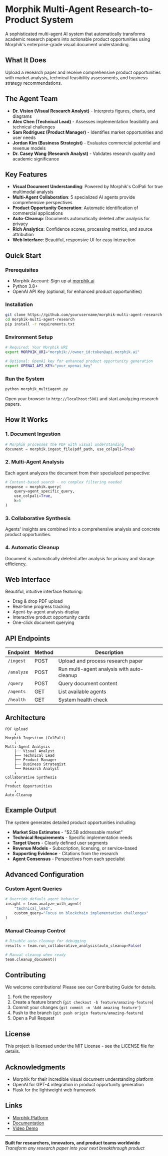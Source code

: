 # Morphik Multi-Agent Research-to-Product System

A sophisticated multi-agent AI system that automatically transforms academic research papers into actionable product opportunities using Morphik's enterprise-grade visual document understanding.

## What It Does

Upload a research paper and receive comprehensive product opportunities with market analysis, technical feasibility assessments, and business strategy recommendations.

## The Agent Team

- **Dr. Vision (Visual Research Analyst)** - Interprets figures, charts, and diagrams
- **Alex Chen (Technical Lead)** - Assesses implementation feasibility and technical challenges  
- **Sam Rodriguez (Product Manager)** - Identifies market opportunities and user needs
- **Jordan Kim (Business Strategist)** - Evaluates commercial potential and revenue models
- **Dr. Casey Wang (Research Analyst)** - Validates research quality and academic significance

## Key Features

- **Visual Document Understanding**: Powered by Morphik's ColPali for true multimodal analysis
- **Multi-Agent Collaboration**: 5 specialized AI agents provide comprehensive perspectives
- **Product Opportunity Generation**: Automatic identification of commercial applications
- **Auto-Cleanup**: Documents automatically deleted after analysis for privacy
- **Rich Analytics**: Confidence scores, processing metrics, and source attribution
- **Web Interface**: Beautiful, responsive UI for easy interaction

## Quick Start

### Prerequisites

- Morphik Account: Sign up at [morphik.ai](https://morphik.ai)
- Python 3.8+
- OpenAI API Key (optional, for enhanced product opportunities)

### Installation

```bash
git clone https://github.com/yourusername/morphik-multi-agent-research
cd morphik-multi-agent-research
pip install -r requirements.txt
```

### Environment Setup

```bash
# Required: Your Morphik URI
export MORPHIK_URI="morphik://owner_id:token@api.morphik.ai"

# Optional: OpenAI key for enhanced product opportunity generation
export OPENAI_API_KEY="your_openai_key"
```

### Run the System

```bash
python morphik_multiagent.py
```

Open your browser to `http://localhost:5001` and start analyzing research papers.

## How It Works

### 1. Document Ingestion

```python
# Morphik processes the PDF with visual understanding
document = morphik.ingest_file(pdf_path, use_colpali=True)
```

### 2. Multi-Agent Analysis

Each agent analyzes the document from their specialized perspective:

```python
# Content-based search - no complex filtering needed
response = morphik.query(
    query=agent_specific_query,
    use_colpali=True,
    k=5
)
```

### 3. Collaborative Synthesis

Agents' insights are combined into a comprehensive analysis and concrete product opportunities.

### 4. Automatic Cleanup

Document is automatically deleted after analysis for privacy and storage efficiency.

## Web Interface

Beautiful, intuitive interface featuring:

- Drag & drop PDF upload
- Real-time progress tracking
- Agent-by-agent analysis display
- Interactive product opportunity cards
- One-click document querying

## API Endpoints

| Endpoint | Method | Description |
|----------|--------|-------------|
| `/ingest` | POST | Upload and process research paper |
| `/analyze` | POST | Run multi-agent analysis with auto-cleanup |
| `/query` | POST | Query document content |
| `/agents` | GET | List available agents |
| `/health` | GET | System health check |

## Architecture

```
PDF Upload
    ↓
Morphik Ingestion (ColPali)
    ↓
Multi-Agent Analysis
    ├── Visual Analyst
    ├── Technical Lead
    ├── Product Manager
    ├── Business Strategist
    └── Research Analyst
    ↓
Collaborative Synthesis
    ↓
Product Opportunities
    ↓
Auto-Cleanup
```

## Example Output

The system generates detailed product opportunities including:

- **Market Size Estimates** - "$2.5B addressable market"
- **Technical Requirements** - Specific implementation needs
- **Target Users** - Clearly defined user segments
- **Revenue Models** - Subscription, licensing, or service-based
- **Supporting Evidence** - Citations from the research
- **Agent Consensus** - Perspectives from each specialist

## Advanced Configuration

### Custom Agent Queries

```python
# Override default agent behavior
insight = team.analyze_with_agent(
    "technical_lead", 
    custom_query="Focus on blockchain implementation challenges"
)
```

### Manual Cleanup Control

```python
# Disable auto-cleanup for debugging
results = team.run_collaborative_analysis(auto_cleanup=False)

# Manual cleanup when ready
team.cleanup_document()
```

## Contributing

We welcome contributions! Please see our Contributing Guide for details.

1. Fork the repository
2. Create a feature branch (`git checkout -b feature/amazing-feature`)
3. Commit your changes (`git commit -m 'Add amazing feature'`)
4. Push to the branch (`git push origin feature/amazing-feature`)
5. Open a Pull Request

## License

This project is licensed under the MIT License - see the LICENSE file for details.

## Acknowledgments

- Morphik for their incredible visual document understanding platform
- OpenAI for GPT-4 integration in product opportunity generation
- Flask for the lightweight web framework

## Links

- [Morphik Platform](https://morphik.ai)
- [Documentation](https://docs.morphik.ai)
- [Video Demo](https://www.linkedin.com/feed/update/urn:li:activity:7355408012489965568/)

---

**Built for researchers, innovators, and product teams worldwide**  
*Transform any research paper into your next breakthrough product*

